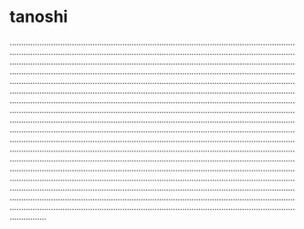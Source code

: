 # tanoshi
........................................................................................................................................................................................................................................................................................................................................................................................................................................................................................................................................................................................................................................................................................................................................................................................................................................................................................................................................................................................................................................................................................................................................................................................................................................................................................................................................................................................................................................................................................................................................................................................................................................................................................................................................................................................................................................................................................................................................................................................................................................................................................................................................................................................................................................................................................................................................